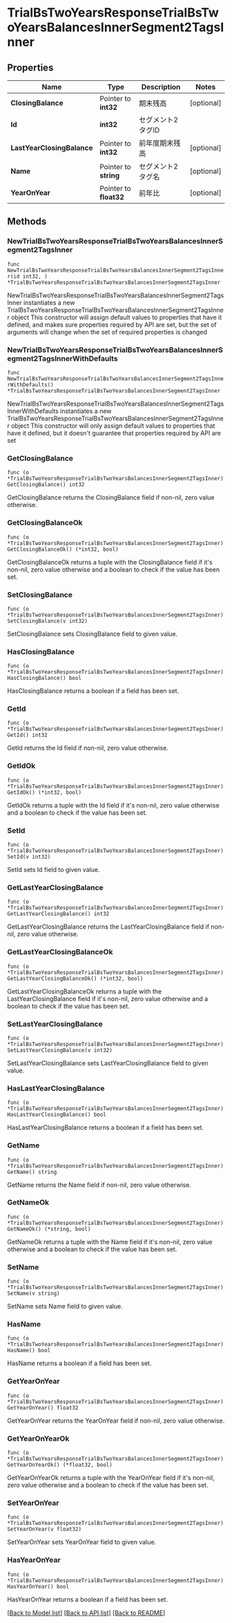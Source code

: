# TrialBsTwoYearsResponseTrialBsTwoYearsBalancesInnerSegment2TagsInner

## Properties

Name | Type | Description | Notes
------------ | ------------- | ------------- | -------------
**ClosingBalance** | Pointer to **int32** | 期末残高 | [optional] 
**Id** | **int32** | セグメント2タグID | 
**LastYearClosingBalance** | Pointer to **int32** | 前年度期末残高 | [optional] 
**Name** | Pointer to **string** | セグメント2タグ名 | [optional] 
**YearOnYear** | Pointer to **float32** | 前年比 | [optional] 

## Methods

### NewTrialBsTwoYearsResponseTrialBsTwoYearsBalancesInnerSegment2TagsInner

`func NewTrialBsTwoYearsResponseTrialBsTwoYearsBalancesInnerSegment2TagsInner(id int32, ) *TrialBsTwoYearsResponseTrialBsTwoYearsBalancesInnerSegment2TagsInner`

NewTrialBsTwoYearsResponseTrialBsTwoYearsBalancesInnerSegment2TagsInner instantiates a new TrialBsTwoYearsResponseTrialBsTwoYearsBalancesInnerSegment2TagsInner object
This constructor will assign default values to properties that have it defined,
and makes sure properties required by API are set, but the set of arguments
will change when the set of required properties is changed

### NewTrialBsTwoYearsResponseTrialBsTwoYearsBalancesInnerSegment2TagsInnerWithDefaults

`func NewTrialBsTwoYearsResponseTrialBsTwoYearsBalancesInnerSegment2TagsInnerWithDefaults() *TrialBsTwoYearsResponseTrialBsTwoYearsBalancesInnerSegment2TagsInner`

NewTrialBsTwoYearsResponseTrialBsTwoYearsBalancesInnerSegment2TagsInnerWithDefaults instantiates a new TrialBsTwoYearsResponseTrialBsTwoYearsBalancesInnerSegment2TagsInner object
This constructor will only assign default values to properties that have it defined,
but it doesn't guarantee that properties required by API are set

### GetClosingBalance

`func (o *TrialBsTwoYearsResponseTrialBsTwoYearsBalancesInnerSegment2TagsInner) GetClosingBalance() int32`

GetClosingBalance returns the ClosingBalance field if non-nil, zero value otherwise.

### GetClosingBalanceOk

`func (o *TrialBsTwoYearsResponseTrialBsTwoYearsBalancesInnerSegment2TagsInner) GetClosingBalanceOk() (*int32, bool)`

GetClosingBalanceOk returns a tuple with the ClosingBalance field if it's non-nil, zero value otherwise
and a boolean to check if the value has been set.

### SetClosingBalance

`func (o *TrialBsTwoYearsResponseTrialBsTwoYearsBalancesInnerSegment2TagsInner) SetClosingBalance(v int32)`

SetClosingBalance sets ClosingBalance field to given value.

### HasClosingBalance

`func (o *TrialBsTwoYearsResponseTrialBsTwoYearsBalancesInnerSegment2TagsInner) HasClosingBalance() bool`

HasClosingBalance returns a boolean if a field has been set.

### GetId

`func (o *TrialBsTwoYearsResponseTrialBsTwoYearsBalancesInnerSegment2TagsInner) GetId() int32`

GetId returns the Id field if non-nil, zero value otherwise.

### GetIdOk

`func (o *TrialBsTwoYearsResponseTrialBsTwoYearsBalancesInnerSegment2TagsInner) GetIdOk() (*int32, bool)`

GetIdOk returns a tuple with the Id field if it's non-nil, zero value otherwise
and a boolean to check if the value has been set.

### SetId

`func (o *TrialBsTwoYearsResponseTrialBsTwoYearsBalancesInnerSegment2TagsInner) SetId(v int32)`

SetId sets Id field to given value.


### GetLastYearClosingBalance

`func (o *TrialBsTwoYearsResponseTrialBsTwoYearsBalancesInnerSegment2TagsInner) GetLastYearClosingBalance() int32`

GetLastYearClosingBalance returns the LastYearClosingBalance field if non-nil, zero value otherwise.

### GetLastYearClosingBalanceOk

`func (o *TrialBsTwoYearsResponseTrialBsTwoYearsBalancesInnerSegment2TagsInner) GetLastYearClosingBalanceOk() (*int32, bool)`

GetLastYearClosingBalanceOk returns a tuple with the LastYearClosingBalance field if it's non-nil, zero value otherwise
and a boolean to check if the value has been set.

### SetLastYearClosingBalance

`func (o *TrialBsTwoYearsResponseTrialBsTwoYearsBalancesInnerSegment2TagsInner) SetLastYearClosingBalance(v int32)`

SetLastYearClosingBalance sets LastYearClosingBalance field to given value.

### HasLastYearClosingBalance

`func (o *TrialBsTwoYearsResponseTrialBsTwoYearsBalancesInnerSegment2TagsInner) HasLastYearClosingBalance() bool`

HasLastYearClosingBalance returns a boolean if a field has been set.

### GetName

`func (o *TrialBsTwoYearsResponseTrialBsTwoYearsBalancesInnerSegment2TagsInner) GetName() string`

GetName returns the Name field if non-nil, zero value otherwise.

### GetNameOk

`func (o *TrialBsTwoYearsResponseTrialBsTwoYearsBalancesInnerSegment2TagsInner) GetNameOk() (*string, bool)`

GetNameOk returns a tuple with the Name field if it's non-nil, zero value otherwise
and a boolean to check if the value has been set.

### SetName

`func (o *TrialBsTwoYearsResponseTrialBsTwoYearsBalancesInnerSegment2TagsInner) SetName(v string)`

SetName sets Name field to given value.

### HasName

`func (o *TrialBsTwoYearsResponseTrialBsTwoYearsBalancesInnerSegment2TagsInner) HasName() bool`

HasName returns a boolean if a field has been set.

### GetYearOnYear

`func (o *TrialBsTwoYearsResponseTrialBsTwoYearsBalancesInnerSegment2TagsInner) GetYearOnYear() float32`

GetYearOnYear returns the YearOnYear field if non-nil, zero value otherwise.

### GetYearOnYearOk

`func (o *TrialBsTwoYearsResponseTrialBsTwoYearsBalancesInnerSegment2TagsInner) GetYearOnYearOk() (*float32, bool)`

GetYearOnYearOk returns a tuple with the YearOnYear field if it's non-nil, zero value otherwise
and a boolean to check if the value has been set.

### SetYearOnYear

`func (o *TrialBsTwoYearsResponseTrialBsTwoYearsBalancesInnerSegment2TagsInner) SetYearOnYear(v float32)`

SetYearOnYear sets YearOnYear field to given value.

### HasYearOnYear

`func (o *TrialBsTwoYearsResponseTrialBsTwoYearsBalancesInnerSegment2TagsInner) HasYearOnYear() bool`

HasYearOnYear returns a boolean if a field has been set.


[[Back to Model list]](../README.md#documentation-for-models) [[Back to API list]](../README.md#documentation-for-api-endpoints) [[Back to README]](../README.md)


